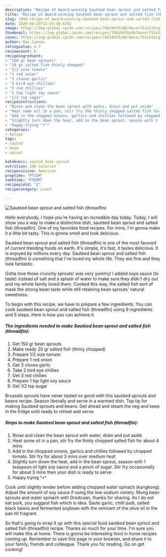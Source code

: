 ```yaml
---
description: "Recipe of Award-winning Sautéed bean sprout and salted fish (threadfin)"
title: "Recipe of Award-winning Sautéed bean sprout and salted fish (threadfin)"
slug: 1095-recipe-of-award-winning-sauteed-bean-sprout-and-salted-fish-threadfin
date: 2020-04-20T11:33:49.639Z
image: https://img-global.cpcdn.com/recipes/76b19df0c0b74ace/751x532cq70/sauteed-bean-sprout-and-salted-fish-threadfin-recipe-main-photo.jpg
thumbnail: https://img-global.cpcdn.com/recipes/76b19df0c0b74ace/751x532cq70/sauteed-bean-sprout-and-salted-fish-threadfin-recipe-main-photo.jpg
cover: https://img-global.cpcdn.com/recipes/76b19df0c0b74ace/751x532cq70/sauteed-bean-sprout-and-salted-fish-threadfin-recipe-main-photo.jpg
author: Max Cannon
ratingvalue: 4.7
reviewcount: 8
recipeingredient:
- "150 gr bean sprouts"
- "20 gr salted fish thinly chopped"
- "1/2 size tomato"
- "1 red onion"
- "3 cloves garlic"
- "2 bird eye chillies"
- "3 red chillies"
- "1 tsp light soy sauce"
- "1/2 tsp sugar"
recipeinstructions:
- "Rinse and clean the bean sprout with water, drain and put aside"
- "Heat some oil in a pan, stir fry the thinly chopped salted fish for about 4 mins"
- "Add in the chopped onions, garlics and chillies followed by chopped tomato. Stir fry for about 3 mins over medium heat"
- "Slightly turn down the heat, add in the bean sprout, season with 1 teaspoon of light soy sauce and a pinch of sugar. Stir fry occasionally for about 3 mins then your dish is ready to serve"
- "Happy trying ^•^"
categories:
- Recipe
tags:
- sauted
- bean
- sprout

katakunci: sauted bean sprout 
nutrition: 248 calories
recipecuisine: American
preptime: "PT33M"
cooktime: "PT60M"
recipeyield: "2"
recipecategory: Lunch

---
```



![Sautéed bean sprout and salted fish (threadfin)](https://img-global.cpcdn.com/recipes/76b19df0c0b74ace/751x532cq70/sauteed-bean-sprout-and-salted-fish-threadfin-recipe-main-photo.jpg)

Hello everybody, I hope you're having an incredible day today. Today, I will show you a way to make a distinctive dish, sautéed bean sprout and salted fish (threadfin). One of my favorites food recipes. For mine, I'm gonna make it a little bit tasty. This is gonna smell and look delicious.

Sautéed bean sprout and salted fish (threadfin) is one of the most favored of current trending foods on earth. It's simple, it's fast, it tastes delicious. It is enjoyed by millions every day. Sautéed bean sprout and salted fish (threadfin) is something that I've loved my whole life. They are fine and they look fantastic.

Gotta love those crunchy sprouts! was very yummy! I added soya sauce (to taste) instead of salt and a splash of water to make sure they didn&#39;t dry out and my whole family loved them. Cooked this way, the salted fish sort of mask the strong bean taste while still retaining bean sprouts&#39; natural sweetness.


To begin with this recipe, we have to prepare a few ingredients. You can cook sautéed bean sprout and salted fish (threadfin) using 9 ingredients and 5 steps. Here is how you can achieve it.

<!--inarticleads1-->

##### The ingredients needed to make Sautéed bean sprout and salted fish (threadfin):

1. Get 150 gr bean sprouts
1. Make ready 20 gr salted fish (thinly chopped)
1. Prepare 1/2 size tomato
1. Prepare 1 red onion
1. Get 3 cloves garlic
1. Take 2 bird eye chillies
1. Get 3 red chillies
1. Prepare 1 tsp light soy sauce
1. Get 1/2 tsp sugar


Brussels sprouts have never tasted so good with this sautéed sprouts and beans recipe. Season liberally and serve in a warmed dish. Top tip for making Sautéed sprouts and beans. Get ahead and steam the veg and keep in the fridge until ready to reheat and serve. 

<!--inarticleads2-->

##### Steps to make Sautéed bean sprout and salted fish (threadfin):

1. Rinse and clean the bean sprout with water, drain and put aside
1. Heat some oil in a pan, stir fry the thinly chopped salted fish for about 4 mins
1. Add in the chopped onions, garlics and chillies followed by chopped tomato. Stir fry for about 3 mins over medium heat
1. Slightly turn down the heat, add in the bean sprout, season with 1 teaspoon of light soy sauce and a pinch of sugar. Stir fry occasionally for about 3 mins then your dish is ready to serve
1. Happy trying ^•^


Cook until slightly tender before adding chopped water spinach (kangkong). Adjust the amount of soy sauce if using the low-sodium variety. Mung bean sprouts and water spinach with Dredcuan, thanks for sharing. As I do not eat pork, you suggest fish which is idea. Saute garlic, chilli padi, salted black beans and fermented soybean with the remnant of the olive oil in the pan till fragrant. 

So that's going to wrap it up with this special food sautéed bean sprout and salted fish (threadfin) recipe. Thanks so much for your time. I'm sure you will make this at home. There is gonna be interesting food in home recipes coming up. Remember to save this page in your browser, and share it to your family, friends and colleague. Thank you for reading. Go on get cooking!
